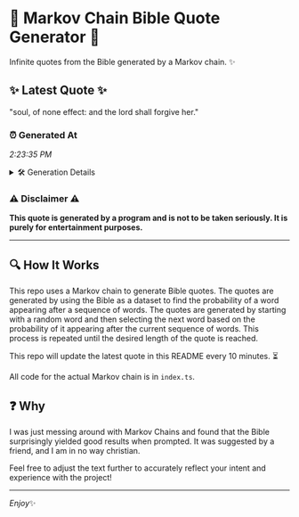 # 📖 Markov Chain Bible Quote Generator 📖

Infinite quotes from the Bible generated by a Markov chain. ✨

## ✨ Latest Quote ✨
"soul, of none effect: and the lord shall forgive her."

### ⏰ Generated At
*2:23:35 PM*

<details>
    <summary>🛠️ Generation Details</summary>
    <p>
        <strong>🌱 Seed:</strong> soul,<br>
        <strong>🔄 Iterations:</strong> 9<br>
        <strong>📜 Context History:</strong><br>[ soul, ]: of<br>[ soul,, of ]: none<br>[ soul,, of, none ]: effect:<br>[ soul,, of, none, effect: ]: and<br>[ soul,, of, none, effect:, and ]: the<br>[ soul,, of, none, effect:, and, the ]: lord<br>[ of, none, effect:, and, the, lord ]: shall<br>[ none, effect:, and, the, lord, shall ]: forgive<br>[ effect:, and, the, lord, shall, forgive ]: her.<br>
    </p>
</details>

### ⚠️ Disclaimer ⚠️
**This quote is generated by a program and is not to be taken seriously. It is purely for entertainment purposes.**

---

## 🔍 How It Works

This repo uses a Markov chain to generate Bible quotes. The quotes are generated by using the Bible as a dataset to find the probability of a word appearing after a sequence of words. The quotes are generated by starting with a random word and then selecting the next word based on the probability of it appearing after the current sequence of words. This process is repeated until the desired length of the quote is reached.

This repo will update the latest quote in this README every 10 minutes. ⏳

All code for the actual Markov chain is in `index.ts`.

## ❓ Why

I was just messing around with Markov Chains and found that the Bible surprisingly yielded good results when prompted. 
It was suggested by a friend, and I am in no way christian.

Feel free to adjust the text further to accurately reflect your intent and experience with the project!

---

*Enjoy*✨
